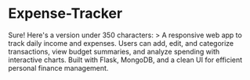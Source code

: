 # Expense-Tracker
Sure! Here's a version under 350 characters:  > A responsive web app to track daily income and expenses. Users can add, edit, and categorize transactions, view budget summaries, and analyze spending with interactive charts. Built with Flask, MongoDB, and a clean UI for efficient personal finance management.
